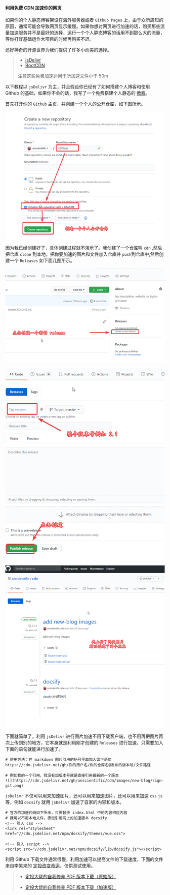 #### 利用免费 CDN 加速你的网页

如果你的个人静态博客架设在海外服务器或者 `Github Pages` 上，由于众所周知的原因，通常可能会导致网页显示缓慢。如果你想对网页进行加速的话，购买那些流量加速服务并不是最好的选择，运行一个个人静态博客的话用不到那么大的流量，等你打好基础运作大项目的时候再购买不迟。

还好神奇的开源世界为我们提供了许多小而美的选择。

> * [jsDelivr](https://www.jsdelivr.com/)
> * [BootCDN](https://www.bootcdn.cn/)
>
>注意这些免费加速适用于所加速文件小于 50m

以下教程以 `jsDelivr` 为主，并且假设你已经有了如何搭建个人博客和使用 Github 的基础，如果你不会的话，我写了一个免费搭建个人静态的 [教程](https://lilongbin.com/#/new-blog/README)。

首先打开你的 `Github` 主页，并创建一个个人的公开仓库，如下图所示。

![](../speedup-web/images/new-re.png)

因为我已经创建好了，具体创建过程就不演示了。我创建了一个仓库叫 `cdn` ,然后把仓库 `clone` 到本地，把你要加速的图片和文件加入仓库并 `push`到仓库中,然后创建一个 `Releases` 如下面几图所示。

![](images/rel-1.png)

![](images/rel-2.png)

![](images/rel-3.png)

下面就简单了，利用 `jsDelivr` 进行图片加速不用下载客户端，也不用再把图片再次上传到别的地方，它本身就是利用刚才创建的 `Releases` 进行加速，只需要加入下面的语句就能进行加速了。

```
# 使用方法：在 markdown 图片引用的括号里面加入如下语句
https://cdn.jsdelivr.net/gh/你的用户名/你的仓库名@发布的版本号/文件路径

# 例如我的一个引用，我没有加版本号就是直接引用最新的一个版本
![](https://cdn.jsdelivr.net/gh/unscientific/cdn/images/new-blog/sign-git.png)
```

`jsDelivr` 不仅可以用来加速图片，还可以用来加速图片，还可以用来加速 `css` `js` 等，例如 `docsify` 就用 `jsDelivr` 加速了自家的内容和版本。

```
# 官方的加速代码如下所示，只要替换 index.html 中的内容相应内容
# 就可以不用本地文件，直觉引用网上的加速版本 docsify
<!-- 引入 css -->
<link rel="stylesheet" href="//cdn.jsdelivr.net/npm/docsify/themes/vue.css">

<!-- 引入 script -->
<script src="//cdn.jsdelivr.net/npm/docsify/lib/docsify.js"></script>
```
利用 Github 下载文件通常很慢，利用加速可以提高文件的下载速度，下面的文件来自李笑来的 [定投改变命运](https://ri.firesbox.com/#/)，仅供测试使用。

> * [定投大佬的自我修养 PDF 版本下载（原始版）]()
> 
> * [定投大佬的自我修养 PDF 版本下载（加速版）]()